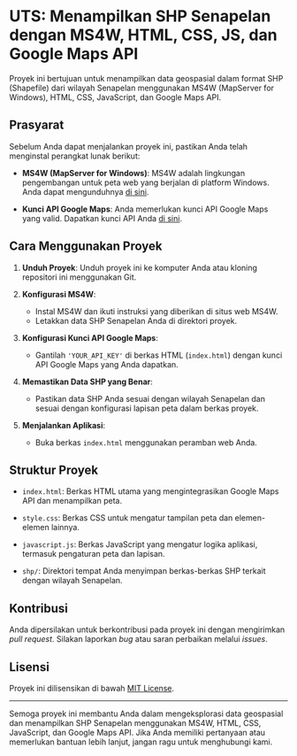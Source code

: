 # UTS: Menampilkan SHP Senapelan dengan MS4W, HTML, CSS, JS, dan Google Maps API

Proyek ini bertujuan untuk menampilkan data geospasial dalam format SHP (Shapefile) dari wilayah Senapelan menggunakan MS4W (MapServer for Windows), HTML, CSS, JavaScript, dan Google Maps API.

## Prasyarat

Sebelum Anda dapat menjalankan proyek ini, pastikan Anda telah menginstal perangkat lunak berikut:

- **MS4W (MapServer for Windows)**: MS4W adalah lingkungan pengembangan untuk peta web yang berjalan di platform Windows. Anda dapat mengunduhnya [di sini](https://ms4w.com/).

- **Kunci API Google Maps**: Anda memerlukan kunci API Google Maps yang valid. Dapatkan kunci API Anda [di sini](https://developers.google.com/maps/gmp-get-started).

## Cara Menggunakan Proyek

1. **Unduh Proyek**: Unduh proyek ini ke komputer Anda atau kloning repositori ini menggunakan Git.

2. **Konfigurasi MS4W**:
   - Instal MS4W dan ikuti instruksi yang diberikan di situs web MS4W.
   - Letakkan data SHP Senapelan Anda di direktori proyek.

3. **Konfigurasi Kunci API Google Maps**:
   - Gantilah `'YOUR_API_KEY'` di berkas HTML (`index.html`) dengan kunci API Google Maps yang Anda dapatkan.

4. **Memastikan Data SHP yang Benar**:
   - Pastikan data SHP Anda sesuai dengan wilayah Senapelan dan sesuai dengan konfigurasi lapisan peta dalam berkas proyek.

5. **Menjalankan Aplikasi**:
   - Buka berkas `index.html` menggunakan peramban web Anda.

## Struktur Proyek

- `index.html`: Berkas HTML utama yang mengintegrasikan Google Maps API dan menampilkan peta.

- `style.css`: Berkas CSS untuk mengatur tampilan peta dan elemen-elemen lainnya.

- `javascript.js`: Berkas JavaScript yang mengatur logika aplikasi, termasuk pengaturan peta dan lapisan.

- `shp/`: Direktori tempat Anda menyimpan berkas-berkas SHP terkait dengan wilayah Senapelan.

## Kontribusi

Anda dipersilakan untuk berkontribusi pada proyek ini dengan mengirimkan *pull request*. Silakan laporkan *bug* atau saran perbaikan melalui *issues*.

## Lisensi

Proyek ini dilisensikan di bawah [MIT License](LICENSE).

---

Semoga proyek ini membantu Anda dalam mengeksplorasi data geospasial dan menampilkan SHP Senapelan menggunakan MS4W, HTML, CSS, JavaScript, dan Google Maps API. Jika Anda memiliki pertanyaan atau memerlukan bantuan lebih lanjut, jangan ragu untuk menghubungi kami.
